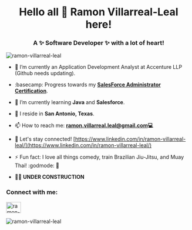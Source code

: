 

<!--
**ramon-villarreal-leal/ramon-villarreal-leal** is a ✨ _special_ ✨ repository because its `README.md` (this file) appears on your GitHub profile.

Here are some ideas to get you started:

- 🔭 I’m currently working on ...
- 🌱 I’m currently learning ...
- 👯 I’m looking to collaborate on ...
- 🤔 I’m looking for help with ...
- 💬 Ask me about ...
- 📫 How to reach me: ...
- 😄 Pronouns: ...
- ⚡ Fun fact: ...
-->

<h1 align="center">Hello all 👋 Ramon Villarreal-Leal here!</h1>
<h3 align="center">A ✨ Software Developer ✨ with a lot of heart!</h3>
<p align="left"> <img src="https://komarev.com/ghpvc/?username=ramon-villarreal-leal&label=Profile%20views&color=blueviolet&style=flat-square" alt="ramon-villarreal-leal" /> </p>

- 🔭 I’m currently an Application Development Analyst at Accenture LLP (Github needs updating).

- :basecamp: Progress towards my **[SalesForce Administrator Certification](https://trailblazer.me/id/ramon-villa-leal)**.

- 🌱 I’m currently learning **Java** and **Salesforce**.

- :round_pushpin: I reside in **San Antonio, Texas**.

- 📫 How to reach me: **ramon.villarreal.leal@gmail.com💻**

- 📄 Let's stay connected! [https://www.linkedin.com/in/ramon-villarreal-leal/](https://www.linkedin.com/in/ramon-villarreal-leal/)

- ⚡ Fun fact: I love all things comedy, train Brazilian Jiu-Jitsu, and Muay Thai! :godmode: :jack_o_lantern:

- :construction_worker_man: **UNDER CONSTRUCTION**



<h3 align="left">Connect with me:</h3>
<p align="left">
<a href="https://www.linkedin.com/in/ramon-villarreal-leal/" target="blank"><img align="center" src="https://cdn.jsdelivr.net/npm/simple-icons@3.0.1/icons/linkedin.svg" alt="ramon-villarreal-leal" height="30" width="40" /></a>
</p>

<p><img align="center" src="https://github-readme-stats.vercel.app/api/top-langs?username=ramon-villarreal-leal&show_icons=true&locale=en&layout=compact" alt="ramon-villarreal-leal"></p>
